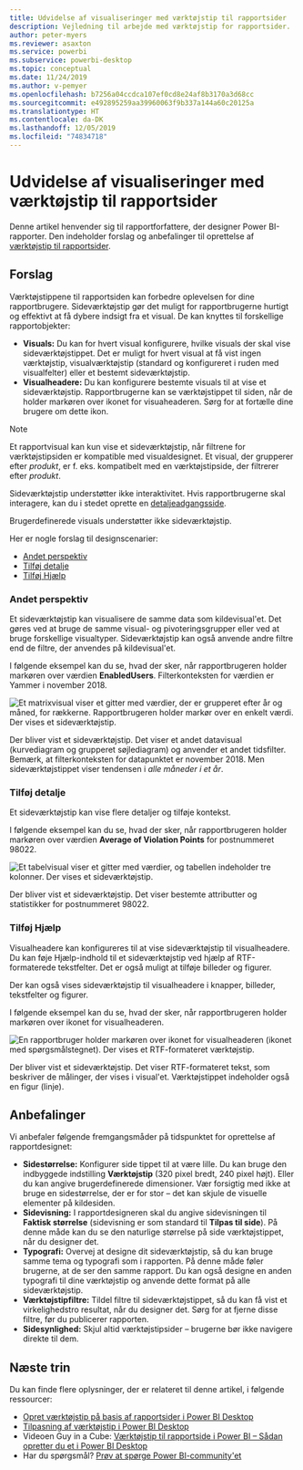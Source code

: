 ```yaml
---
title: Udvidelse af visualiseringer med værktøjstip til rapportsider
description: Vejledning til arbejde med værktøjstip for rapportsider.
author: peter-myers
ms.reviewer: asaxton
ms.service: powerbi
ms.subservice: powerbi-desktop
ms.topic: conceptual
ms.date: 11/24/2019
ms.author: v-pemyer
ms.openlocfilehash: b7256a04ccdca107ef0cd8e24af8b3170a3d68cc
ms.sourcegitcommit: e492895259aa39960063f9b337a144a60c20125a
ms.translationtype: HT
ms.contentlocale: da-DK
ms.lasthandoff: 12/05/2019
ms.locfileid: "74834718"
---
```

# <a name="extending-visuals-with-report-page-tooltips"></a>Udvidelse af visualiseringer med værktøjstip til rapportsider

Denne artikel henvender sig til rapportforfattere, der designer Power BI-rapporter. Den indeholder forslag og anbefalinger til oprettelse af [værktøjstip til rapportsider](../desktop-tooltips.md).

## <a name="suggestions"></a>Forslag

Værktøjstippene til rapportsiden kan forbedre oplevelsen for dine rapportbrugere. Sideværktøjstip gør det muligt for rapportbrugerne hurtigt og effektivt at få dybere indsigt fra et visual. De kan knyttes til forskellige rapportobjekter:

- **Visuals:** Du kan for hvert visual konfigurere, hvilke visuals der skal vise sideværktøjstippet. Det er muligt for hvert visual at få vist ingen værktøjstip, visualværktøjstip (standard og konfigureret i ruden med visualfelter) eller et bestemt sideværktøjstip.
- **Visualheadere:** Du kan konfigurere bestemte visuals til at vise et sideværktøjstip. Rapportbrugerne kan se værktøjstippet til siden, når de holder markøren over ikonet for visuaheaderen. Sørg for at fortælle dine brugere om dette ikon.

> [!NOTE]
> Et rapportvisual kan kun vise et sideværktøjstip, når filtrene for værktøjstipsiden er kompatible med visualdesignet. Et visual, der grupperer efter _produkt_, er f. eks. kompatibelt med en værktøjstipside, der filtrerer efter _produkt_.
>
> Sideværktøjstip understøtter ikke interaktivitet. Hvis rapportbrugerne skal interagere, kan du i stedet oprette en [detaljeadgangsside](../desktop-drillthrough.md).
>
> Brugerdefinerede visuals understøtter ikke sideværktøjstip.

Her er nogle forslag til designscenarier:

- [Andet perspektiv](#different-perspective)
- [Tilføj detalje](#add-detail)
- [Tilføj Hjælp](#add-help)

### <a name="different-perspective"></a>Andet perspektiv

Et sideværktøjstip kan visualisere de samme data som kildevisual'et. Det gøres ved at bruge de samme visual- og pivoteringsgrupper eller ved at bruge forskellige visualtyper. Sideværktøjstip kan også anvende andre filtre end de filtre, der anvendes på kildevisual'et.

I følgende eksempel kan du se, hvad der sker, når rapportbrugeren holder markøren over værdien **EnabledUsers**. Filterkonteksten for værdien er Yammer i november 2018.

![Et matrixvisual viser et gitter med værdier, der er grupperet efter år og måned, for rækkerne. Rapportbrugeren holder markør over en enkelt værdi. Der vises et sideværktøjstip.](media/report-page-tooltips/suggestion-different-perspective.png)

Der bliver vist et sideværktøjstip. Det viser et andet datavisual (kurvediagram og grupperet søjlediagram) og anvender et andet tidsfilter. Bemærk, at filterkonteksten for datapunktet er november 2018. Men sideværktøjstippet viser tendensen i _alle måneder i et år_.

### <a name="add-detail"></a>Tilføj detalje

Et sideværktøjstip kan vise flere detaljer og tilføje kontekst.

I følgende eksempel kan du se, hvad der sker, når rapportbrugeren holder markøren over værdien **Average of Violation Points** for postnummeret 98022.

![Et tabelvisual viser et gitter med værdier, og tabellen indeholder tre kolonner. Der vises et sideværktøjstip.](media/report-page-tooltips/suggestion-add-details.png)

Der bliver vist et sideværktøjstip. Det viser bestemte attributter og statistikker for postnummeret 98022.

### <a name="add-help"></a>Tilføj Hjælp

Visualheadere kan konfigureres til at vise sideværktøjstip til visualheadere. Du kan føje Hjælp-indhold til et sideværktøjstip ved hjælp af RTF-formaterede tekstfelter. Det er også muligt at tilføje billeder og figurer.

Der kan også vises sideværktøjstip til visualheadere i knapper, billeder, tekstfelter og figurer.

I følgende eksempel kan du se, hvad der sker, når rapportbrugeren holder markøren over ikonet for visualheaderen.

![En rapportbruger holder markøren over ikonet for visualheaderen (ikonet med spørgsmålstegnet). Der vises et RTF-formateret værktøjstip.](media/report-page-tooltips/suggestion-add-help.png)

Der bliver vist et sideværktøjstip. Det viser RTF-formateret tekst, som beskriver de målinger, der vises i visual'et. Værktøjstippet indeholder også en figur (linje).

## <a name="recommendations"></a>Anbefalinger

Vi anbefaler følgende fremgangsmåder på tidspunktet for oprettelse af rapportdesignet:

- **Sidestørrelse:** Konfigurer side tippet til at være lille. Du kan bruge den indbyggede indstilling **Værktøjstip** (320 pixel bredt, 240 pixel højt). Eller du kan angive brugerdefinerede dimensioner. Vær forsigtig med ikke at bruge en sidestørrelse, der er for stor – det kan skjule de visuelle elementer på kildesiden.
- **Sidevisning:** I rapportdesigneren skal du angive sidevisningen til **Faktisk størrelse** (sidevisning er som standard til **Tilpas til side**). På denne måde kan du se den naturlige størrelse på side værktøjstippet, når du designer det.
- **Typografi:** Overvej at designe dit sideværktøjstip, så du kan bruge samme tema og typografi som i rapporten. På denne måde føler brugerne, at de ser den samme rapport. Du kan også designe en anden typografi til dine værktøjstip og anvende dette format på alle sideværktøjstip.
- **Værktøjstipfiltre:** Tildel filtre til sideværktøjstippet, så du kan få vist et virkelighedstro resultat, når du designer det. Sørg for at fjerne disse filtre, før du publicerer rapporten.
- **Sidesynlighed:** Skjul altid værktøjstipsider – brugerne bør ikke navigere direkte til dem.

## <a name="next-steps"></a>Næste trin

Du kan finde flere oplysninger, der er relateret til denne artikel, i følgende ressourcer:

- [Opret værktøjstip på basis af rapportsider i Power BI Desktop](../desktop-tooltips.md)
- [Tilpasning af værktøjstip i Power BI Desktop](../desktop-custom-tooltips.md)
- Videoen Guy in a Cube: [Værktøjstip til rapportside i Power BI – Sådan opretter du et i Power BI Desktop](https://www.youtube.com/watch?v=URTA7JZsAtw)
- Har du spørgsmål? [Prøv at spørge Power BI-community'et](https://community.powerbi.com/)
